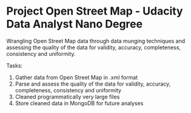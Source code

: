 # Project Open Street Map - Udacity Data Analyst Nano Degree
Wrangling Open Street Map data through data munging techniques and assessing the quality of the data for validity, accuracy, completeness, consistency and uniformity.

Tasks:
1. Gather data from Open Street Map in .xml format
2. Parse and assess the quality of the data for validity, accuracy, completeness, consistency and uniformity
3. Cleaned programmatically very large files
4. Store cleaned data in MongoDB for future analyses